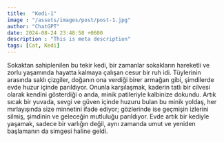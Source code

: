 ```yaml
---
title:  "Kedi-1"
image : "/assets/images/post/post-1.jpg"
author: "ChatGPT"
date: 2024-08-24 23:48:58 +0600
description : "This is meta description"
tags: [Cat, Kedi]
---
```

Sokaktan sahiplenilen bu tekir kedi, bir zamanlar sokakların hareketli ve zorlu yaşamında hayatta kalmaya çalışan cesur bir ruh idi. Tüylerinin arasında saklı çizgiler, doğanın ona verdiği birer armağan gibi, şimdilerde evde huzur içinde parıldıyor. Onunla karşılaşmak, kaderin tatlı bir cilvesi olarak kendini gösterdiği o anda, minik patileriyle kalbinize dokundu. Artık sıcak bir yuvada, sevgi ve güven içinde huzuru bulan bu minik yoldaş, her mırlayışında size minnetini ifade ediyor; gözlerinde ise geçmişin izlerini silmiş, şimdinin ve geleceğin mutluluğu parıldıyor. Evde artık bir kediyle yaşamak, sadece bir varlığın değil, aynı zamanda umut ve yeniden başlamanın da simgesi haline geldi.

